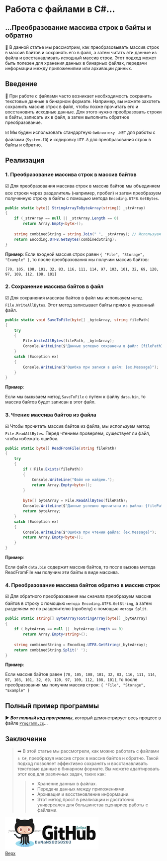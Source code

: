 <a id="anchor"></a>
# Работа с файлами в C#...
## ...Преобразование массива строк в байты и обратно
🔄 В данной статье мы рассмотрим, как преобразовывать массив строк в массив байтов и сохранять его в файл, а затем читать эти данные из файла и восстанавливать исходный массив строк. Этот подход может быть полезен для хранения данных в бинарных файлах, передачи информации между приложениями или архивации данных.

## Введение
🔡 При работе с файлами часто возникает необходимость сохранить текстовые данные в бинарном формате. Например, вы можете захотеть сохранить массив строк в файл, чтобы позже прочитать его и восстановить исходные данные. Для этого нужно преобразовать строки в байты, записать их в файл, а затем выполнить обратное преобразование.

☑️ Мы будем использовать стандартную `библиотеку .NET` для работы с файлами (`System.IO`) и кодировку `UTF-8` для преобразования строк в байты и обратно.

## Реализация
### 1. Преобразование массива строк в массив байтов
☑️ Для преобразования массива строк в массив байтов мы объединяем все строки через разделитель (например, пробел) и затем преобразуем полученную строку в байты с помощью метода `Encoding.UTF8.GetBytes`.

```csharp
public static byte[] StringArrayToByteArray(string[] _strArray)
{
    if (_strArray == null || _strArray.Length == 0)
        return Array.Empty<byte>();

    string combinedString = string.Join(" ", _strArray); // Используем пробел как разделитель
    return Encoding.UTF8.GetBytes(combinedString);
}
```

**Пример**:
Если входной массив строк равен `{ "File", "Storage", "Example" }`, то после преобразования мы получим массив байтов:

```
[70, 105, 108, 101, 32, 83, 116, 111, 114, 97, 103, 101, 32, 69, 120, 97, 109, 112, 108, 101]
```

### 2. Сохранение массива байтов в файл
☑️ Для сохранения массива байтов в файл мы используем `метод File.WriteAllBytes`. Этот метод записывает байты прямо в указанный файл.

```csharp
public static void SaveToFile(byte[] _byteArray, string filePath)
{
    try
    {
        File.WriteAllBytes(filePath, _byteArray);
        Console.WriteLine($"Данные успешно сохранены в файл: {filePath}");
    }
    catch (Exception ex)
    {
        Console.WriteLine($"Ошибка при записи в файл: {ex.Message}");
    }
}
```

**Пример**:

Если мы вызываем метод `SaveToFile` с путем к файлу `data.bin`, то массив байтов будет записан в этот файл.

### 3. Чтение массива байтов из файла
☑️ Чтобы прочитать массив байтов из файла, мы используем метод `File.ReadAllBytes`. Перед чтением проверяем, существует ли файл, чтобы избежать ошибок.

```csharp
public static byte[] ReadFromFile(string filePath)
{
    try
    {
        if (!File.Exists(filePath))
        {
            Console.WriteLine("Файл не найден.");
            return Array.Empty<byte>();
        }

        byte[] byteArray = File.ReadAllBytes(filePath);
        Console.WriteLine($"Данные успешно прочитаны из файла: {filePath}");
        return byteArray;
    }
    catch (Exception ex)
    {
        Console.WriteLine($"Ошибка при чтении файла: {ex.Message}");
        return Array.Empty<byte>();
    }
}
```

**Пример**:

Если файл `data.bin` содержит массив байтов, то после вызова метода ReadFromFile мы получим эти байты в виде массива.

### 4. Преобразование массива байтов обратно в массив строк
☑️ Для обратного преобразования мы сначала преобразуем массив байтов в строку с помощью `метода Encoding.UTF8.GetString`, а затем разделяем ее по разделителю (пробелу) с помощью `метода Split`.

```csharp
public static string[] ByteArrayToStringArray(byte[] _byteArray)
{
    if (_byteArray == null || _byteArray.Length == 0)
        return Array.Empty<string>();

    string combinedString = Encoding.UTF8.GetString(_byteArray);
    return combinedString.Split(' ');
}

```

**Пример**:

Если массив байтов равен
`[70, 105, 108, 101, 32, 83, 116, 111, 114, 97, 103, 101, 32, 69, 120, 97, 109, 112, 108, 101]`,
то после преобразования мы получим массив строк:
`{ "File", "Storage", "Example" }`

## Полный пример программы
▶️ **_Вот полный код программы_**, который демонстрирует весь процесс в файле [`Programm.cs`][21]...


## Заключение
> ➡️ В этой статье мы рассмотрели, как можно работать с файлами `в C#`, преобразуя массив строк в массив байтов и обратно. Такой подход позволяет эффективно сохранять и восстанавливать текстовые данные в бинарном формате. Вы можете адаптировать этот код для различных задач, таких как:
>> - Хранение данных в файлах.
>> - Передача данных между приложениями.
>> - Архивация и восстановление информации.
>> - Этот метод прост в реализации и достаточно универсален для большинства сценариев работы с файлами.


<a href="https://github.com/DeNaN20250203?tab=repositories" target="_blank"><img src="GitHubDeJra.png" alt="Image" width="300" /></a>  
[Верх](#anchor)

[21]: https://github.com/DeNaN20250203/ConvertingArrayStringsToBytesAndBack/blob/main/ConvertingArrayStringsToBytesAndBack%20001/Program.cs "Program.cs"
